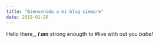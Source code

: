```yaml
---
title: "Bienvenida a mi blog siempre"
date: 2019-01-20
---
```


Hello there_, ***I am*** strong enougth to #live with out you *babe!*
